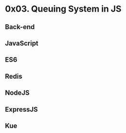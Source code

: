 #	0x03. Queuing System in JS
## Back-end
## JavaScript
## ES6
## Redis
## NodeJS
## ExpressJS
## Kue
